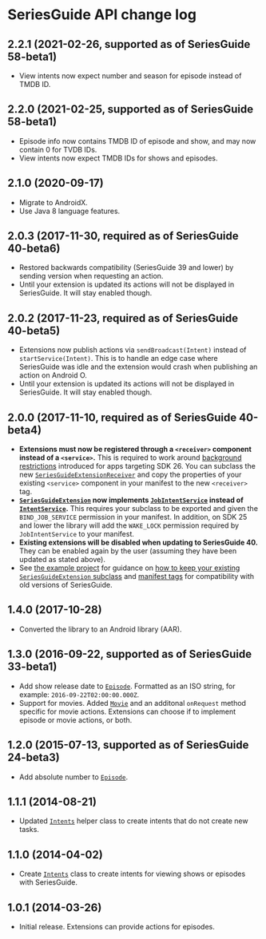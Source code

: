 # SeriesGuide API change log

## 2.2.1 (2021-02-26, supported as of SeriesGuide 58-beta1)
- View intents now expect number and season for episode instead of TMDB ID.

## 2.2.0 (2021-02-25, supported as of SeriesGuide 58-beta1)
- Episode info now contains TMDB ID of episode and show, and may now contain 0 for TVDB IDs.
- View intents now expect TMDB IDs for shows and episodes.

## 2.1.0 (2020-09-17)
- Migrate to AndroidX.
- Use Java 8 language features.

## 2.0.3 (2017-11-30, required as of SeriesGuide 40-beta6)
- Restored backwards compatibility (SeriesGuide 39 and lower) by sending version when requesting an action.
- Until your extension is updated its actions will not be displayed in SeriesGuide. It will stay enabled though.

## 2.0.2 (2017-11-23, required as of SeriesGuide 40-beta5)
- Extensions now publish actions via `sendBroadcast(Intent)` instead of `startService(Intent)`. This is to handle an edge case where SeriesGuide was idle and the extension would crash when publishing an action on Android O.
- Until your extension is updated its actions will not be displayed in SeriesGuide. It will stay enabled though.

## 2.0.0 (2017-11-10, required as of SeriesGuide 40-beta4)
- **Extensions must now be registered through a `<receiver>` component instead of a  `<service>`.** This is required to work around [background restrictions](https://developer.android.com/about/versions/oreo/background.html#services) introduced for apps targeting SDK 26. You can subclass the new [`SeriesGuideExtensionReceiver`](https://seriesgui.de/api/reference/com/battlelancer/seriesguide/api/SeriesGuideExtensionReceiver.html) and copy the properties of your existing `<service>` component in your manifest to the new `<receiver>` tag.
- **[`SeriesGuideExtension`](https://seriesgui.de/api/reference/com/battlelancer/seriesguide/api/SeriesGuideExtension.html) now implements [`JobIntentService`](https://developer.android.com/reference/android/support/v4/app/JobIntentService.html) instead of [`IntentService`](https://developer.android.com/reference/android/app/IntentService.html).** This requires your subclass to be exported and given the `BIND_JOB_SERVICE` permission in your manifest. In addition, on SDK 25 and lower the library will add the `WAKE_LOCK` permission required by `JobIntentService` to your manifest.
- **Existing extensions will be disabled when updating to SeriesGuide 40.** They can be enabled again by the user (assuming they have been updated as stated above).
- See [the example project](https://github.com/UweTrottmann/SeriesGuide-Extension-Example) for guidance on [how to keep your existing `SeriesGuideExtension` subclass](https://github.com/UweTrottmann/SeriesGuide-Extension-Example/blob/main/app/src/main/java/com/uwetrottmann/seriesguide/extensionexample/app/ExampleExtension.java) and [manifest tags](https://github.com/UweTrottmann/SeriesGuide-Extension-Example/blob/main/app/src/main/AndroidManifest.xml) for compatibility with old versions of SeriesGuide.

## 1.4.0 (2017-10-28)
- Converted the library to an Android library (AAR).

## 1.3.0 (2016-09-22, supported as of SeriesGuide 33-beta1)
- Add show release date to [`Episode`](http://seriesgui.de/api/reference/com/battlelancer/seriesguide/api/Episode.html). Formatted as an ISO string, for example: `2016-09-22T02:00:00.000Z`.
- Support for movies. Added [`Movie`](http://seriesgui.de/api/reference/com/battlelancer/seriesguide/api/Movie.html) and an additonal `onRequest` method specific for movie actions. Extensions can choose if to implement episode or movie actions, or both.

## 1.2.0 (2015-07-13, supported as of SeriesGuide 24-beta3)
- Add absolute number to [`Episode`](http://seriesgui.de/api/reference/com/battlelancer/seriesguide/api/Episode.html).

## 1.1.1 (2014-08-21)
- Updated [`Intents`](http://seriesgui.de/api/reference/com/battlelancer/seriesguide/api/Intents.html) helper class to create intents that do not create new tasks.

## 1.1.0 (2014-04-02)
- Create [`Intents`](http://seriesgui.de/api/reference/com/battlelancer/seriesguide/api/Intents.html) class to create intents for viewing shows or episodes with SeriesGuide.

## 1.0.1 (2014-03-26)
- Initial release. Extensions can provide actions for episodes.
